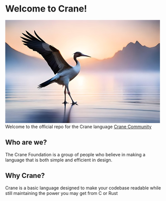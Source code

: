 # Welcome to Crane!
![Crane Banner](pictures/Crane4%20(2)%20(4).jpg)  
Welcome to the official repo for the Crane language
[Crane Community](https://discord.gg/mKPdeUnCmG)


## Who are we?
The Crane Foundation is a group of people who believe in making a language that is both simple and efficient in design.

## Why Crane?
Crane is a basic language designed to make your codebase readable while still maintaining the power you may get from C or Rust

##
